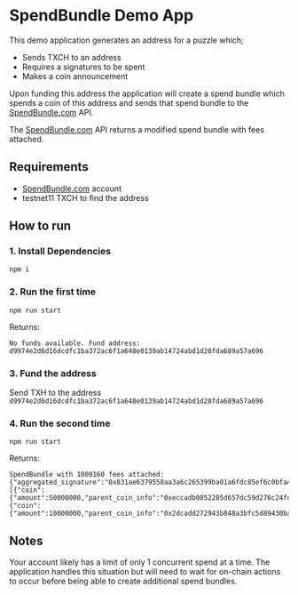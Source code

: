 # SpendBundle Demo App

This demo application generates an address for a puzzle which;

- Sends TXCH to an address
- Requires a signatures to be spent
- Makes a coin announcement

Upon funding this address the application will create a spend bundle which spends a coin of this address and sends that spend bundle to the [SpendBundle.com](https://www.spendbundle.com/) API.

The [SpendBundle.com](https://www.spendbundle.com/) API returns a modified spend bundle with fees attached.

## Requirements

- [SpendBundle.com](https://www.spendbundle.com/) account
- testnet11 TXCH to find the address

## How to run

### 1. Install Dependencies

```
npm i
```

### 2. Run the first time

```
npm run start
```

Returns:

```
No funds available. Fund address: d9974e2d6d16dcdfc1ba372ac6f1a648e0139ab14724abd1d28fda689a57a696
```

### 3. Fund the address

Send TXH to the address `d9974e2d6d16dcdfc1ba372ac6f1a648e0139ab14724abd1d28fda689a57a696`

### 4. Run the second time

```
npm run start
```

Returns:

```
SpendBundle with 1000160 fees attached: {"aggregated_signature":"0x831ae6379558aa3a6c265399ba01a6fdc85ef6c0bfa42cbe93a0cd5227d6da6465005511b08e99deb944f665c95ec756190e710f648f051f669230899162be7750818afa0348715684e6c0a266d0cae3eb3bb0dcbbb2824428745dd97cc55013","coin_spends":[{"coin":{"amount":50000000,"parent_coin_info":"0xeccadb0852205d657dc59d276c24fc1ecb34d9f2b4816570c21b18b7f373eb36","puzzle_hash":"0x72c529966d294b49cbedbab59038e87bed3e4c53d1e0a2120ef6d41ed9d30a72"},"puzzle_reveal":"0xff01ffff33ffa0764041950bbf547ce728743af77af2cdcd65eb6ff0a72ac6ae9bc73d7147d4aeff01ffffa0764041950bbf547ce728743af77af2cdcd65eb6ff0a72ac6ae9bc73d7147d4ae8080ffff3cff81ff80ffff32ffb097248533cef0908a5ebe52c3b487471301bf6369010e6167f63dd74feddac2dfb5336a59a331d38eb0e454d6f6fcb1a4ff8e5369676e6564204d6573736167658080","solution":"0x80"},{"coin":{"amount":10000000,"parent_coin_info":"0x2dcadd272943b848a3bfc5d89430ba6054a0e643a210a40299efe176e1fd22a3","puzzle_hash":"0xffecacdf6faba053b39138927fc05fcc7e440587e74a09f4fa8e47b1cf050936"},"puzzle_reveal":"0xff02ffff01ff02ffff01ff04ffff04ff04ffff04ff05ffff04ffff02ff06ffff04ff02ffff04ff0bff80808080ff80808080ffff02ff0bff178080ffff04ffff01ff32ff02ffff03ffff07ff0580ffff01ff0bffff0102ffff02ff06ffff04ff02ffff04ff09ff80808080ffff02ff06ffff04ff02ffff04ff0dff8080808080ffff01ff0bffff0101ff058080ff0180ff018080ffff04ffff01b0a7e75af9dd4d868a41ad2f5a5b021d653e31084261724fb40ae2f1b1c31c778d3b9464502d599cf6720723ec5c68b59dff018080","solution":"0xffff01ffff3dffa0295390ab7c5c180ee0bdbaaf94fb7d38a90e1811a7a0a5a61921c77a33aaf0b680ffff34ff830f42e080ffff33ffa0ffecacdf6faba053b39138927fc05fcc7e440587e74a09f4fa8e47b1cf050936ff84008953a0ffff96737061636574696d65746563686e6f6c6f67792e6165ff8f7370656e6462756e646c652e636f6d808080ff8080"}]}
```

## Notes

Your account likely has a limit of only 1 concurrent spend at a time. The application handles this situation but will need to wait for on-chain actions to occur before being able to create additional spend bundles.
